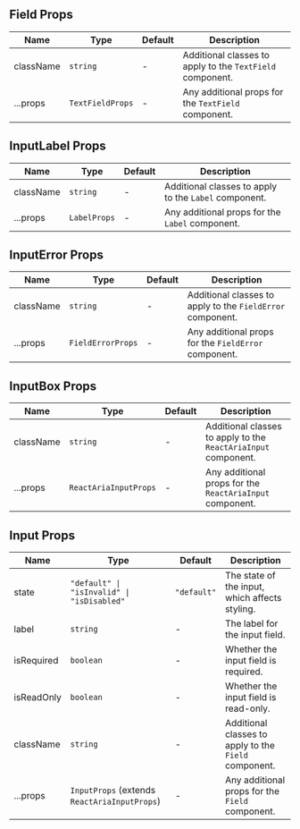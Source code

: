 ## Field Props

| Name      | Type             | Default | Description                                               |
| --------- | ---------------- | ------- | --------------------------------------------------------- |
| className | `string`         | -       | Additional classes to apply to the `TextField` component. |
| ...props  | `TextFieldProps` | -       | Any additional props for the `TextField` component.       |

## InputLabel Props

| Name      | Type         | Default | Description                                           |
| --------- | ------------ | ------- | ----------------------------------------------------- |
| className | `string`     | -       | Additional classes to apply to the `Label` component. |
| ...props  | `LabelProps` | -       | Any additional props for the `Label` component.       |

## InputError Props

| Name      | Type              | Default | Description                                                |
| --------- | ----------------- | ------- | ---------------------------------------------------------- |
| className | `string`          | -       | Additional classes to apply to the `FieldError` component. |
| ...props  | `FieldErrorProps` | -       | Any additional props for the `FieldError` component.       |

## InputBox Props

| Name      | Type                  | Default | Description                                                    |
| --------- | --------------------- | ------- | -------------------------------------------------------------- |
| className | `string`              | -       | Additional classes to apply to the `ReactAriaInput` component. |
| ...props  | `ReactAriaInputProps` | -       | Any additional props for the `ReactAriaInput` component.       |

## Input Props

| Name       | Type                                         | Default     | Description                                           |
| ---------- | -------------------------------------------- | ----------- | ----------------------------------------------------- |
| state      | `"default" \| "isInvalid" \| "isDisabled"`   | `"default"` | The state of the input, which affects styling.        |
| label      | `string`                                     | -           | The label for the input field.                        |
| isRequired | `boolean`                                    | -           | Whether the input field is required.                  |
| isReadOnly | `boolean`                                    | -           | Whether the input field is read-only.                 |
| className  | `string`                                     | -           | Additional classes to apply to the `Field` component. |
| ...props   | `InputProps` (extends `ReactAriaInputProps`) | -           | Any additional props for the `Field` component.       |

